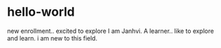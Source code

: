 # hello-world
new enrollment.. excited to explore
I am Janhvi. A learner..
like to explore and learn.
i am new to  this field.
